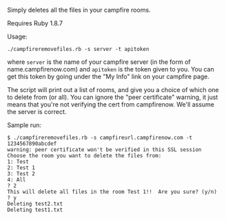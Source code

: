 Simply deletes all the files in your campfire rooms.

Requires Ruby 1.8.7 

Usage:

	./campfireremovefiles.rb -s server -t apitoken

where `server` is the name of your campfire server (in the form of name.campfirenow.com) and `apitoken` is the token given to you.  You can get this token by going under the "My Info" link on your campfire page.

The script will print out a list of rooms, and give you a choice of which one to delete from (or all). You can ignore the "peer certificate" warning, it just means that you're not verifying the cert from campfirenow. We'll assume the server is correct.

Sample run:

    $ ./campfireremovefiles.rb -s campfireurl.campfirenow.com -t 1234567890abcdef
    warning: peer certificate won't be verified in this SSL session
	Choose the room you want to delete the files from: 
	1: Test
	2: Test 1
	3: Test 2
	4: All
	? 2
	This will delete all files in the room Test 1!!  Are you sure? (y/n)
	? y
	Deleting test2.txt
	Deleting test1.txt
